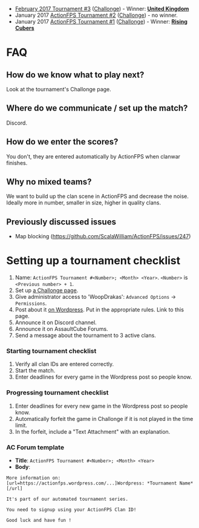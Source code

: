 * <a href="https://actionfps.wordpress.com/2017/01/25/february-2017-tournament-3/">February 2017 Tournament #3</a> (<a href="http://challonge.com/actionfps_february_2017_1">Challonge</a>) - Winner: **<a href="https://actionfps.com/clan/?id=uk">United Kingdom</a>**
* January 2017 <a href="https://actionfps.blogspot.sg/2017/01/january-2017-tournament-2.html">ActionFPS Tournament #2</a> (<a href="http://challonge.com/actionfps_january_2017_2">Challonge</a>) - no winner.
* January 2017 <a href="https://actionfps.blogspot.sg/2017/01/january-2017-tournament.html">ActionFPS Tournament #1</a> (<a href="http://challonge.com/actionfps_january_2017">Challonge</a>) - Winner: **<a href="https://actionfps.com/clan/?id=rc">Rising Cubers</a>**

# FAQ

## How do we know what to play next?

Look at the tournament's Challonge page.

## Where do we communicate / set up the match?

Discord.

## How do we enter the scores?

You don't, they are entered automatically by ActionFPS when clanwar finishes.

## Why no mixed teams?
We want to build up the clan scene in ActionFPS and decrease the noise. Ideally more in number, smaller in size, higher in quality clans.

## Previously discussed issues
* Map blocking (https://github.com/ScalaWilliam/ActionFPS/issues/247)

# Setting up a tournament checklist
1. Name: `ActionFPS Tournament #<Number>; <Month> <Year>`. `<Number>` is `<Previous number> + 1`.
2. Set up <a href="http://challonge.com/tournaments/new">a Challonge page</a>.
3. Give administrator access to 'WoopDrakas': `Advanced Options` -> `Permissions`.
4. Post about it <a href="https://actionfps.wordpress.com">on Wordpress</a>. Put in the appropriate rules. Link to this page.
5. Announce it on Discord channel.
6. Announce it on AssaultCube Forums.
7. Send a message about the tournament to 3 active clans.

### Starting tournament checklist
1. Verify all clan IDs are entered correctly.
2. Start the match.
3. Enter deadlines for every game in the Wordpress post so people know.

### Progressing tournament checklist
1. Enter deadlines for every new game in the Wordpress post so people know.
2. Automatically forfeit the game in Challonge if it is not played in the time limit.
3. In the forfeit, include a "Text Attachment" with an explanation.

### AC Forum template

* **Title**: `ActionFPS Tournament #<Number>; <Month> <Year>`
* **Body**: <br>
```
More information on: [url=https://actionfps.wordpress.com/...]Wordpress: *Tournament Name*[/url]

It's part of our automated tournament series.

You need to signup using your ActionFPS Clan ID!

Good luck and have fun !
```
